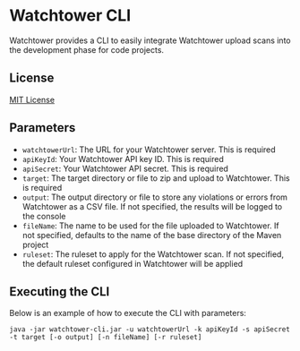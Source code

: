 # Watchtower CLI

Watchtower provides a CLI to easily integrate Watchtower upload scans into the development phase for
code projects.

## License

[MIT License](https://opensource.org/licenses/MIT)

## Parameters

- `watchtowerUrl`: The URL for your Watchtower server. This is required
- `apiKeyId`: Your Watchtower API key ID. This is required
- `apiSecret`: Your Watchtower API secret. This is required
- `target`: The target directory or file to zip and upload to Watchtower. This is required
- `output`: The output directory or file to store any violations or errors from Watchtower as a CSV
  file. If not specified, the results will be logged to the console
- `fileName`: The name to be used for the file uploaded to Watchtower. If not specified, defaults to
  the name of the base directory of the Maven project
- `ruleset`: The ruleset to apply for the Watchtower scan. If not specified, the default ruleset
  configured in Watchtower will be applied

## Executing the CLI

Below is an example of how to execute the CLI with parameters:

```
java -jar watchtower-cli.jar -u watchtowerUrl -k apiKeyId -s apiSecret -t target [-o output] [-n fileName] [-r ruleset]
```
